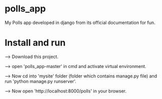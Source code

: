 # polls_app

My Polls app developed in django from its official documentation for fun.


# Install and run

--> Download this project. 

--> open 'polls_app-master' in cmd and activate virtual environment.

--> Now cd into 'mysite' folder (folder which contains manage.py file) and run 'python manage.py runserver'.

--> Now open 'http://localhost:8000/polls' in your browser.


